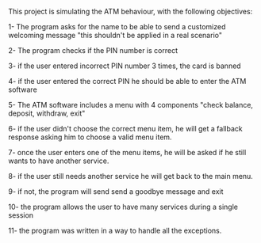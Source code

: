 This project is simulating the ATM behaviour, with the following objectives:

1- The program asks for the name to be able to send a customized welcoming message "this shouldn't be applied in a real scenario"

2- The program checks if the PIN number is correct

3- if the user entered incorrect PIN number 3 times, the card is banned

4- if the user entered the correct PIN he should be able to enter the ATM software

5- The ATM software includes a menu with 4 components "check balance, deposit, withdraw, exit"

6- if the user didn't choose the correct menu item, he will get a fallback response asking him to choose a valid menu item.

7- once the user enters one of the menu items, he will be asked if he still wants to have another service.

8- if the user still needs another service he will get back to the main menu.

9- if not, the program will send send a goodbye message and exit

10- the program allows the user to have many services during a single session

11- the program was written in a way to handle all the exceptions.
